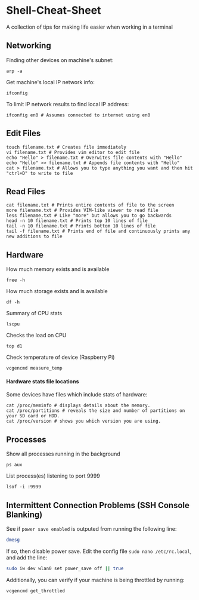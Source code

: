 # Shell-Cheat-Sheet
A collection of tips for making life easier when working in a terminal

## Networking

Finding other devices on machine's subnet:
```
arp -a
```

Get machine's local IP network info:
```
ifconfig
```

To limit IP network results to find local IP address:
```
ifconfig en0 # Assumes connected to internet using en0
```

## Edit Files
```
touch filename.txt # Creates file immediately
vi filename.txt # Provides vim editor to edit file
echo "Hello" > filename.txt # Overwites file contents with "Hello"
echo "Hello" >> filename.txt # Appends file contents with "Hello"
cat > filename.txt # Allows you to type anything you want and then hit "ctrl+D" to write to file
```

## Read Files
```
cat filename.txt # Prints entire contents of file to the screen
more filename.txt # Provides VIM-like viewer to read file
less filename.txt # Like "more" but allows you to go backwards
head -n 10 filename.txt # Prints top 10 lines of file
tail -n 10 filename.txt # Prints bottom 10 lines of file
tail -f filename.txt # Prints end of file and continuously prints any new additions to file
```

## Hardware
How much memory exists and is available
```
free -h
```

How much storage exists and is available
```
df -h
```

Summary of CPU stats
```
lscpu
```

Checks the load on CPU
```
top d1
```

Check temperature of device (Raspberry Pi)
```
vcgencmd measure_temp
```

#### Hardware stats file locations

Some devices have files which include stats of hardware:

```
cat /proc/meminfo # displays details about the memory.
cat /proc/partitions # reveals the size and number of partitions on your SD card or HDD.
cat /proc/version # shows you which version you are using.
```

## Processes

Show all processes running in the background
```
ps aux
```

List process(es) listening to port 9999
```
lsof -i :9999
```

## Intermittent Connection Problems (SSH Console Blanking)

See if `power save enabled` is outputed from running the following line:

```sh
dmesg
```

If so, then disable power save. Edit the config file `sudo nano /etc/rc.local`, and add the line:

```sh
sudo iw dev wlan0 set power_save off || true
```

Additionally, you can verify if your machine is being throttled by running:

```sh
vcgencmd get_throttled
```
